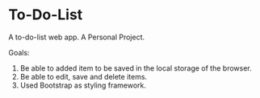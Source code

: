 # To-Do-List
A to-do-list web app. A Personal Project.

Goals:
1. Be able to added item to be saved in the local storage of the browser.
2. Be able to edit, save and delete items.
3. Used Bootstrap as styling framework.
